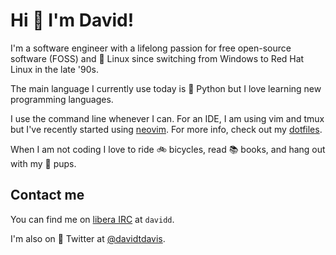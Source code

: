 # Hi 👋 I'm David!

I'm a software engineer with a lifelong passion for free open-source software (FOSS) and 🐧 Linux
since switching from Windows to Red Hat Linux in the late '90s.

The main language I currently use today is 🐍 Python but I love learning new programming languages.

I use the command line whenever I can. For an IDE, I am using vim and tmux but I've recently started
using [neovim](https://neovim.io/). For more info, check out my
[dotfiles](https://github.com/daviddavis/dotfiles).

When I am not coding I love to ride 🚲 bicycles, read 📚 books, and hang out with my 🐶 pups.

## Contact me

You can find me on [libera IRC](https://libera.chat/) at `davidd`.

I'm also on 🐤 Twitter at [@davidtdavis](https://twitter.com/davidtdavis).
